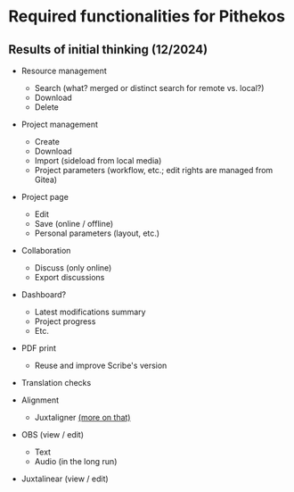 # Required functionalities for Pithekos
## Results of initial thinking (12/2024)
- Resource management
    - Search (what? merged or distinct search for remote vs. local?)
    - Download
    - Delete

- Project management
    - Create
    - Download
    - Import (sideload from local media)
    - Project parameters (workflow, etc.; edit rights are managed from Gitea)

- Project page
    - Edit
    - Save (online / offline)
    - Personal parameters (layout, etc.)

- Collaboration
    - Discuss (only online)
    - Export discussions

- Dashboard?
    - Latest modifications summary
    - Project progress
    - Etc.

- PDF print
    - Reuse and improve Scribe's version

- Translation checks

- Alignment
    - Juxtaligner [(more on that)](https://xenizo.fr/en/how-we-made-a-juxtaligner/)

- OBS (view / edit)
    - Text
    - Audio (in the long run)

- Juxtalinear (view / edit)